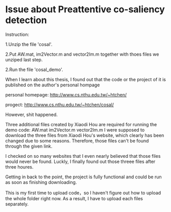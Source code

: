 # Issue about Preattentive co-saliency detection

Instruction:

1.Unzip the file 'cosal'.

2.Put AW.mat, im2Vector.m and vector2Im.m together with thoes files we unziped last step.

2.Run the file 'cosal_demo'.





When I learn about this thesis, I found out that the code or the project of it is published on the author's personal hompage


personal homepage:
http://www.cs.nthu.edu.tw/~htchen/

progect:
http://www.cs.nthu.edu.tw/~htchen/cosal/


However, shit happened. 

Three additional files created by  Xiaodi Hou are required for running the demo code:
    AW.mat
    im2Vector.m
    vector2Im.m
I were supposed to download the three files from Xiaodi Hou's website, which clearly has been changed due to some reasons. Therefore, those files can't be found through the given link.

I checked on so many websites that I even nearly believed that those files would never be found. Luckly, I finally found out those threee files after three houres. 


Getting in back to the point, the project is fully functional and could be run as soon as finishing downloading. 

This is my first time to upload code，so I haven't figure out how to upload the whole folder right now. As a result, I have to upload each files separately. 
